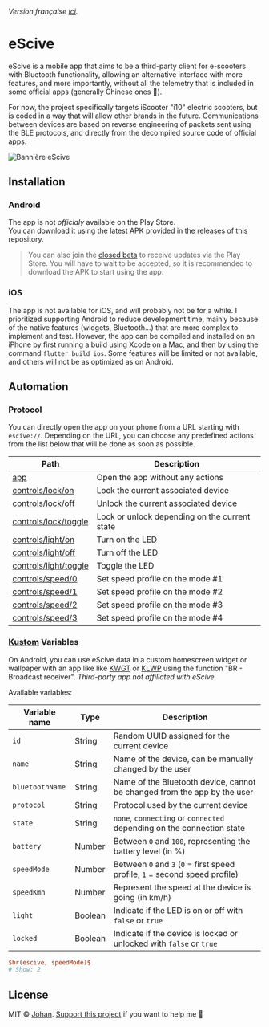 ###### Version française [ici](https://github.com/johan-perso/escive/blob/main/README.fr.md).

# eScive

eScive is a mobile app that aims to be a third-party client for e-scooters with Bluetooth functionality, allowing an alternative interface with more features, and more importantly, without all the telemetry that is included in some official apps (generally Chinese ones 👀).

For now, the project specifically targets iScooter "i10" electric scooters, but is coded in a way that will allow other brands in the future.
Communications between devices are based on reverse engineering of packets sent using the BLE protocols, and directly from the decompiled source code of official apps.

![Bannière eScive](https://r2.johanstick.fr/illustrationsdevs/escive/shots_en_16_10.png)

## Installation

### Android

The app is not *officialy* available on the Play Store.  
You can download it using the latest APK provided in the [releases](https://github.com/johan-perso/escive/releases) of this repository.

> You can also join the [closed beta](https://johanstick.fr/escive-en-androidbeta) to receive updates via the Play Store. You will have to wait to be accepted, so it is recommended to download the APK to start using the app.

### iOS

The app is not available for iOS, and will probably not be for a while. I prioritized supporting Android to reduce development time, mainly because of the native features (widgets, Bluetooth...) that are more complex to implement and test.
However, the app can be compiled and installed on an iPhone by first running a build using Xcode on a Mac, and then by using the command `flutter build ios`. Some features will be limited or not available, and others will not be as optimized as on Android.

## Automation

### Protocol

You can directly open the app on your phone from a URL starting with `escive://`. Depending on the URL, you can choose any predefined actions from the list below that will be done as soon as possible.

| Path                                                        | Description                                                         |
| ----------------------------------------------------------- | ------------------------------------------------------------------- |
| [app](escive://app)                                         | Open the app without any actions                                    |
| [controls/lock/on](escive://controls/lock/on)               | Lock the current associated device                                  |
| [controls/lock/off](escive://controls/lock/off)             | Unlock the current associated device                                |
| [controls/lock/toggle](escive://controls/lock/toggle)       | Lock or unlock depending on the current state                       |
| [controls/light/on](escive://controls/light/on)             | Turn on the LED                                                     |
| [controls/light/off](escive://controls/light/off)           | Turn off the LED                                                    |
| [controls/light/toggle](escive://controls/light/toggle)     | Toggle the LED                                                      |
| [controls/speed/0](escive://controls/speed/0)               | Set speed profile on the mode #1                                    |
| [controls/speed/1](escive://controls/speed/1)               | Set speed profile on the mode #2                                    |
| [controls/speed/2](escive://controls/speed/2)               | Set speed profile on the mode #3                                    |
| [controls/speed/3](escive://controls/speed/3)               | Set speed profile on the mode #4                                    |

### [Kustom](https://docs.kustom.rocks/docs/reference/functions/br) Variables

On Android, you can use eScive data in a custom homescreen widget or wallpaper with an app like like [KWGT](https://docs.kustom.rocks/#kwgt) or [KLWP](https://docs.kustom.rocks/#klwp) using the function "BR - Broadcast receiver". *Third-party app not affiliated with eScive*.

Available variables:

| Variable name          | Type       | Description                                                                         |
| ---------------------- | ---------- | ----------------------------------------------------------------------------------- |
| `id`                   | String     | Random UUID assigned for the current device                                         |
| `name`                 | String     | Name of the device, can be manually changed by the user                             |
| `bluetoothName`        | String     | Name of the Bluetooth device, cannot be changed from the app by the user            |
| `protocol`             | String     | Protocol used by the current device                                                 |
| `state`                | String     | `none`, `connecting` or `connected` depending on the connection state               |
| `battery`              | Number     | Between `0` and `100`, representing the battery level (in %)                        |
| `speedMode`            | Number     | Between `0` and `3` (`0` = first speed profile, `1` = second speed profile)         |
| `speedKmh`             | Number     | Represent the speed at the device is going (in km/h)                                |
| `light`                | Boolean    | Indicate if the LED is on or off with `false` or `true`                             |
| `locked`               | Boolean    | Indicate if the device is locked or unlocked with `false` or `true`                 |

```ini
$br(escive, speedMode)$
# Show: 2
```

## License

MIT © [Johan](https://johanstick.fr/). [Support this project](https://johanstick.fr/#donate) if you want to help me 💙
